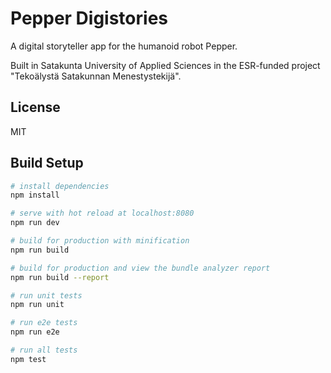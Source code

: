 # Pepper Digistories

A digital storyteller app for the humanoid robot Pepper.

Built in Satakunta University of Applied Sciences in the ESR-funded project "Tekoälystä Satakunnan Menestystekijä".

## License

MIT

## Build Setup

``` bash
# install dependencies
npm install

# serve with hot reload at localhost:8080
npm run dev

# build for production with minification
npm run build

# build for production and view the bundle analyzer report
npm run build --report

# run unit tests
npm run unit

# run e2e tests
npm run e2e

# run all tests
npm test
```
